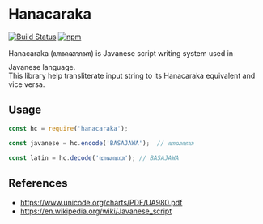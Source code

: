 # Hanacaraka

[![Build Status](https://travis-ci.org/Izzur/hanacaraka.svg?branch=master)](https://travis-ci.org/Izzur/hanacaraka)
[![npm](https://img.shields.io/npm/v/hanacaraka?color=brightgreen)](https://www.npmjs.com/package/hanacaraka)

Hanacaraka (&#43442;&#43428;&#43413;&#43435;&#43407;) is Javanese script writing system used in Javanese language.  
This library help transliterate input string to its Hanacaraka equivalent and vice versa.

## Usage

```js
const hc = require('hanacaraka');

const javanese = hc.encode('BASAJAWA');  // ꦧꦱꦗꦮ

const latin = hc.decode('ꦧꦱꦗꦮ'); // BASAJAWA
```

## References

- https://www.unicode.org/charts/PDF/UA980.pdf
- https://en.wikipedia.org/wiki/Javanese_script
